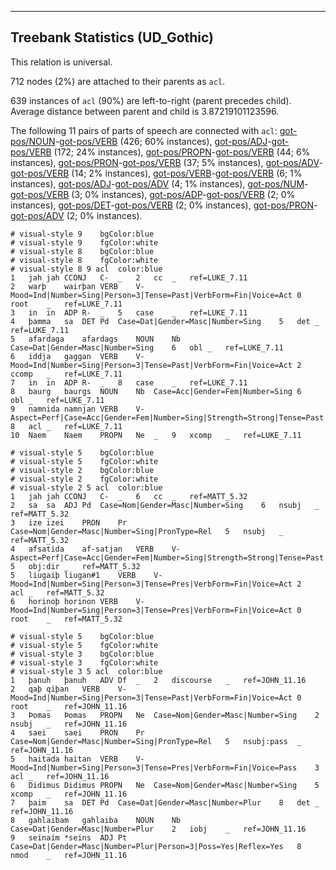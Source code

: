 

--------------------------------------------------------------------------------

## Treebank Statistics (UD_Gothic)

This relation is universal.

712 nodes (2%) are attached to their parents as `acl`.

639 instances of `acl` (90%) are left-to-right (parent precedes child).
Average distance between parent and child is 3.87219101123596.

The following 11 pairs of parts of speech are connected with `acl`: [got-pos/NOUN]()-[got-pos/VERB]() (426; 60% instances), [got-pos/ADJ]()-[got-pos/VERB]() (172; 24% instances), [got-pos/PROPN]()-[got-pos/VERB]() (44; 6% instances), [got-pos/PRON]()-[got-pos/VERB]() (37; 5% instances), [got-pos/ADV]()-[got-pos/VERB]() (14; 2% instances), [got-pos/VERB]()-[got-pos/VERB]() (6; 1% instances), [got-pos/ADJ]()-[got-pos/ADV]() (4; 1% instances), [got-pos/NUM]()-[got-pos/VERB]() (3; 0% instances), [got-pos/ADP]()-[got-pos/VERB]() (2; 0% instances), [got-pos/DET]()-[got-pos/VERB]() (2; 0% instances), [got-pos/PRON]()-[got-pos/ADV]() (2; 0% instances).


~~~ conllu
# visual-style 9	bgColor:blue
# visual-style 9	fgColor:white
# visual-style 8	bgColor:blue
# visual-style 8	fgColor:white
# visual-style 8 9 acl	color:blue
1	jah	jah	CCONJ	C-	_	2	cc	_	ref=LUKE_7.11
2	warþ	wairþan	VERB	V-	Mood=Ind|Number=Sing|Person=3|Tense=Past|VerbForm=Fin|Voice=Act	0	root	_	ref=LUKE_7.11
3	in	in	ADP	R-	_	5	case	_	ref=LUKE_7.11
4	þamma	sa	DET	Pd	Case=Dat|Gender=Masc|Number=Sing	5	det	_	ref=LUKE_7.11
5	afardaga	afardags	NOUN	Nb	Case=Dat|Gender=Masc|Number=Sing	6	obl	_	ref=LUKE_7.11
6	iddja	gaggan	VERB	V-	Mood=Ind|Number=Sing|Person=3|Tense=Past|VerbForm=Fin|Voice=Act	2	ccomp	_	ref=LUKE_7.11
7	in	in	ADP	R-	_	8	case	_	ref=LUKE_7.11
8	baurg	baurgs	NOUN	Nb	Case=Acc|Gender=Fem|Number=Sing	6	obl	_	ref=LUKE_7.11
9	namnida	namnjan	VERB	V-	Aspect=Perf|Case=Acc|Gender=Fem|Number=Sing|Strength=Strong|Tense=Past|VerbForm=Part|Voice=Pass	8	acl	_	ref=LUKE_7.11
10	Naem	Naem	PROPN	Ne	_	9	xcomp	_	ref=LUKE_7.11

~~~


~~~ conllu
# visual-style 5	bgColor:blue
# visual-style 5	fgColor:white
# visual-style 2	bgColor:blue
# visual-style 2	fgColor:white
# visual-style 2 5 acl	color:blue
1	jah	jah	CCONJ	C-	_	6	cc	_	ref=MATT_5.32
2	sa	sa	ADJ	Pd	Case=Nom|Gender=Masc|Number=Sing	6	nsubj	_	ref=MATT_5.32
3	ize	izei	PRON	Pr	Case=Nom|Gender=Masc|Number=Sing|PronType=Rel	5	nsubj	_	ref=MATT_5.32
4	afsatida	af-satjan	VERB	V-	Aspect=Perf|Case=Acc|Gender=Fem|Number=Sing|Strength=Strong|Tense=Past|VerbForm=Part|Voice=Pass	5	obj:dir	_	ref=MATT_5.32
5	liugaiþ	liugan#1	VERB	V-	Mood=Ind|Number=Sing|Person=3|Tense=Pres|VerbForm=Fin|Voice=Act	2	acl	_	ref=MATT_5.32
6	horinoþ	horinon	VERB	V-	Mood=Ind|Number=Sing|Person=3|Tense=Pres|VerbForm=Fin|Voice=Act	0	root	_	ref=MATT_5.32

~~~


~~~ conllu
# visual-style 5	bgColor:blue
# visual-style 5	fgColor:white
# visual-style 3	bgColor:blue
# visual-style 3	fgColor:white
# visual-style 3 5 acl	color:blue
1	þanuh	þanuh	ADV	Df	_	2	discourse	_	ref=JOHN_11.16
2	qaþ	qiþan	VERB	V-	Mood=Ind|Number=Sing|Person=3|Tense=Past|VerbForm=Fin|Voice=Act	0	root	_	ref=JOHN_11.16
3	Þomas	Þomas	PROPN	Ne	Case=Nom|Gender=Masc|Number=Sing	2	nsubj	_	ref=JOHN_11.16
4	saei	saei	PRON	Pr	Case=Nom|Gender=Masc|Number=Sing|PronType=Rel	5	nsubj:pass	_	ref=JOHN_11.16
5	haitada	haitan	VERB	V-	Mood=Ind|Number=Sing|Person=3|Tense=Pres|VerbForm=Fin|Voice=Pass	3	acl	_	ref=JOHN_11.16
6	Didimus	Didimus	PROPN	Ne	Case=Nom|Gender=Masc|Number=Sing	5	xcomp	_	ref=JOHN_11.16
7	þaim	sa	DET	Pd	Case=Dat|Gender=Masc|Number=Plur	8	det	_	ref=JOHN_11.16
8	gahlaibam	gahlaiba	NOUN	Nb	Case=Dat|Gender=Masc|Number=Plur	2	iobj	_	ref=JOHN_11.16
9	seinaim	*seins	ADJ	Pt	Case=Dat|Gender=Masc|Number=Plur|Person=3|Poss=Yes|Reflex=Yes	8	nmod	_	ref=JOHN_11.16

~~~


